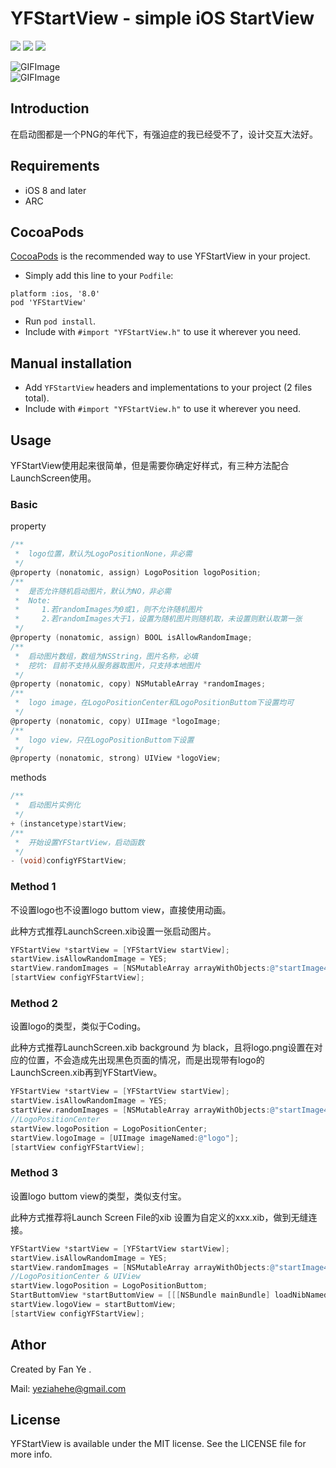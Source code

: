 # YFStartView - simple iOS StartView

<p>
<a href="http://cocoadocs.org/docsets/YFStartView"><img src="https://img.shields.io/cocoapods/v/YFStartView.svg?style=flat"></a>
<a href="https://github.com/yeziahehe/YFStartView/blob/master/LICENSE"><img src="https://img.shields.io/cocoapods/l/YFStartView.svg?style=flat"></a>
<a href="http://cocoadocs.org/docsets/YFStartView"><img src="https://img.shields.io/cocoapods/p/YFStartView.svg?style=flat"></a>
</p>

![GIFImage](http://7xkvt5.com1.z0.glb.clouddn.com/github/YFStartViewbuttom.gif) </br >
![GIFImage](http://7xkvt5.com1.z0.glb.clouddn.com/github/YFStartViewcenter.gif)

## Introduction

在启动图都是一个PNG的年代下，有强迫症的我已经受不了，设计交互大法好。

## Requirements

- iOS 8 and later
- ARC

## CocoaPods

[CocoaPods](http://cocoapods.org/) is the recommended way to use YFStartView in your project.

- Simply add this line to your `Podfile`:
```
platform :ios, '8.0'
pod 'YFStartView'
```
- Run `pod install`.
- Include with `#import "YFStartView.h"` to use it wherever you need.

## Manual installation

- Add `YFStartView` headers and implementations to your project (2 files total).
- Include with `#import "YFStartView.h"` to use it wherever you need.

## Usage

YFStartView使用起来很简单，但是需要你确定好样式，有三种方法配合LaunchScreen使用。

### Basic

property
```objective-c
/**
 *  logo位置，默认为LogoPositionNone，非必需
 */
@property (nonatomic, assign) LogoPosition logoPosition;
/**
 *  是否允许随机启动图片，默认为NO，非必需
 *  Note:
 *     1.若randomImages为0或1，则不允许随机图片
 *     2.若randomImages大于1，设置为随机图片则随机取，未设置则默认取第一张
 */
@property (nonatomic, assign) BOOL isAllowRandomImage;
/**
 *  启动图片数组，数组为NSString，图片名称，必填
 *  挖坑: 目前不支持从服务器取图片，只支持本地图片
 */
@property (nonatomic, copy) NSMutableArray *randomImages;
/**
 *  logo image，在LogoPositionCenter和LogoPositionButtom下设置均可
 */
@property (nonatomic, copy) UIImage *logoImage;
/**
 *  logo view，只在LogoPositionButtom下设置
 */
@property (nonatomic, strong) UIView *logoView;
```

methods
```objective-c
/**
 *  启动图片实例化
 */
+ (instancetype)startView;
/**
 *  开始设置YFStartView，启动函数
 */
- (void)configYFStartView;
```

### Method 1

不设置logo也不设置logo buttom view，直接使用动画。

此种方式推荐LaunchScreen.xib设置一张启动图片。

```objective-c
YFStartView *startView = [YFStartView startView];
startView.isAllowRandomImage = YES;
startView.randomImages = [NSMutableArray arrayWithObjects:@"startImage4", @"startImage2", @"startImage1", @"startImage3", nil];
[startView configYFStartView];
```

### Method 2

设置logo的类型，类似于Coding。

此种方式推荐LaunchScreen.xib background 为 black，且将logo.png设置在对应的位置，不会造成先出现黑色页面的情况，而是出现带有logo的LaunchScreen.xib再到YFStartView。

```objective-c
YFStartView *startView = [YFStartView startView];
startView.isAllowRandomImage = YES;
startView.randomImages = [NSMutableArray arrayWithObjects:@"startImage4", @"startImage2", @"startImage1", @"startImage3", nil];
//LogoPositionCenter
startView.logoPosition = LogoPositionCenter;
startView.logoImage = [UIImage imageNamed:@"logo"];
[startView configYFStartView];
```

### Method 3

设置logo buttom view的类型，类似支付宝。

此种方式推荐将Launch Screen File的xib 设置为自定义的xxx.xib，做到无缝连接。

```objective-c
YFStartView *startView = [YFStartView startView];
startView.isAllowRandomImage = YES;
startView.randomImages = [NSMutableArray arrayWithObjects:@"startImage4", @"startImage2", @"startImage1", @"startImage3", nil];
//LogoPositionCenter & UIView
startView.logoPosition = LogoPositionButtom;
StartButtomView *startButtomView = [[[NSBundle mainBundle] loadNibNamed:@"StartButtomView" owner:self options:nil] lastObject];
startView.logoView = startButtomView;
[startView configYFStartView];
```

## Athor

Created by Fan Ye .

Mail: yeziahehe@gmail.com

## License

YFStartView is available under the MIT license. See the LICENSE file for more info.
